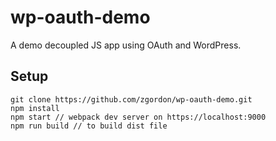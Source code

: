 # wp-oauth-demo
A demo decoupled JS app using OAuth and WordPress.

## Setup

```
git clone https://github.com/zgordon/wp-oauth-demo.git
npm install
npm start // webpack dev server on https://localhost:9000
npm run build // to build dist file
